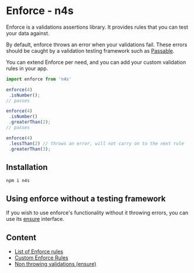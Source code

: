 # Enforce - n4s
Enforce is a validations assertions library. It provides rules that you can test your data against.

By default, enforce throws an error when your validations fail. These errors should be caught by a validation testing framework such as [Passable](https://github.com/ealush/passable).

You can extend Enforce per need, and you can add your custom validation rules in your app.

```js
import enforce from 'n4s'

enforce(4)
 .isNumber();
// passes

enforce(4)
 .isNumber()
 .greaterThan(2);
// passes

enforce(4)
 .lessThan(2) // throws an error, will not carry on to the next rule
 .greaterThan(3);
```

## Installation

```
npm i n4s
```

## Using enforce without a testing framework
If you wish to use enforce's functionality without it throwing errors, you can use its [ensure](./ensure) interface.

## Content
- [List of Enforce rules](./rules)
- [Custom Enforce Rules](./custom)
- [Non throwing validations (ensure)](./ensure)
